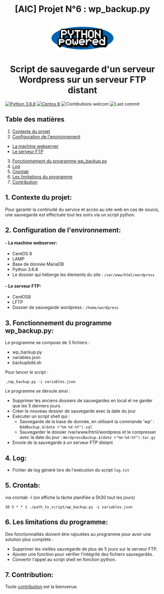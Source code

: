 


# <div align="center"> [AIC] Projet N°6 : wp_backup.py </div>
# <p align="center"><img width=40% src="https://github.com/hanroy/OC-P6/blob/master/images/python_logo.svg"></p>
# <div align="center"> Script de sauvegarde d'un serveur Wordpress sur un serveur FTP distant </div>



[![Python 3.6.8](https://badgen.net/badge/python/3.6.8)](https://www.python.org/downloads/release/python-368/)
[![Centos 8](https://badgen.net/badge/CentOS/8)](https://www.centos.org/)
![Contibutions welcom](https://img.shields.io/badge/contributions-welcom-orange.svg)
![Last commit](https://img.shields.io/github/last-commit/hanroy/OC-P6)


## Table des matières
1. [Contexte du projet](#part1)
2. [Configuration de l'environnement](#part2)
  - [La machine webserver](#part2.1)
  - [Le serveur FTP](#part2.2)
 
3. [Fonctionnement du programme wp_backup.py](#part3)
4. [Log](#part4)
5. [Crontab](#part5)
6. [Les limitations du programme](#part6)
7. [Contribution](#part7)

## <a name="part1"> 1. Contexte du projet: </a>
Pour garantir la continuité du service et accès au site web en cas de soucis, une sauvegarde est effectuée tout les soirs via un script python.  

## <a name="part2"> 2. Configuration de l'environnement: </a>
#### <a name="part2.1"> - La machine webserver: </a>
- CentOS 8
- LAMP
- Base de donnée MariaDB
- Python 3.6.8
- Le dossier qui héberge les élements du site : `/var/www/html/wordpress`

#### <a name="part2.2"> - Le serveur FTP: </a>
- CentOS8
- LFTP
- Dossier de sauvegarde wordpress : `/home/wordpress`

## <a name="part3"> 3. Fonctionnement du programme wp_backup.py: </a>
Le programme se compose de 3 fichiers :
- wp_backup.py
- variables.json
- backupbdd.sh

Pour lancer le script :

```
./wp_backup.py -i variables.json
```

Le programme se déroule ainsi :
- Supprimer les anciens dossiers de sauvegardes en local et ne garder que les 5 derniers jours.
- Créer le nouveau dossier de sauvegarde avec la date du jour 
- Exécuter un script shell qui :
  - Sauvegarde de la base de donnée, en utilisant la commande 'wp' : `BddBackup.$(date +"%m-%d-%Y").sql`
  - Sauvegarder le dossier /var/www/html/wordpress et le compresser avec la date du jour : `WordpressBackup.$(date +"%m-%d-%Y").tar.gz`
- Envoie de la sauvegarde à un serveur FTP distant 
## <a name="part4"> 4. Log: </a>
- Fichier de log généré lors de l'exécution du script `log.txt`


## <a name="part5"> 5. Crontab: </a>
via crontab -l (on affiche la tâche planifiée à 5h30 tout les jours)

```
30 5 * * 1 ./path_to_script/wp_backup.py -i variables.json
```

## <a name="part6"> 6. Les limitations du programme: </a>
Des fonctionnalités doivent être rajoutées au programme pour avoir une solution plus complète :
- Supprimer les vieilles sauvegarde de plus de 5 jours sur le serveur FTP.
- Ajouter une fonction pour vérifier l'intégrité des fichiers sauvegardés.
- Convertir l'appel au script shell en fonction python.

## <a name="part7"> 7. Contribution: </a>
Toute [contribution](https://github.com/hanroy/OC-P6/blob/master/CONTRIBUTING.md) est la bienvenue.


